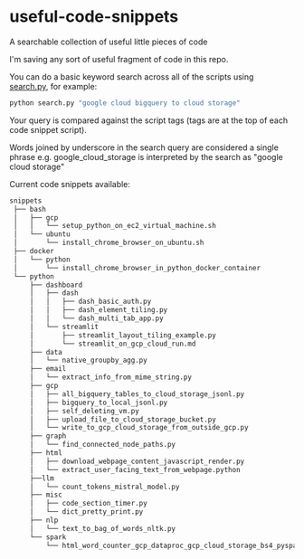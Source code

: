 # useful-code-snippets

A searchable collection of useful little pieces of code

I'm saving any sort of useful fragment of code in this repo.

You can do a basic keyword search across all of the scripts using [search.py](./search.py), for example:

```bash
python search.py "google cloud bigquery to cloud storage"
```

Your query is compared against the script tags (tags are at the top of each code snippet script).

Words joined by underscore in the search query are considered a single phrase e.g. google_cloud_storage is interpreted by the search as "google cloud storage"

Current code snippets available:

```bash
snippets
 ├── bash
 │   ├── gcp
 │   │   └── setup_python_on_ec2_virtual_machine.sh
 │   └── ubuntu
 │       └── install_chrome_browser_on_ubuntu.sh
 ├── docker
 │   └── python
 │       └── install_chrome_browser_in_python_docker_container
 └── python
     ├── dashboard
     │   ├── dash
     │   │   ├── dash_basic_auth.py
     │   │   ├── dash_element_tiling.py
     │   │   └── dash_multi_tab_app.py
     │   └── streamlit
     │       ├── streamlit_layout_tiling_example.py
     │       └── streamlit_on_gcp_cloud_run.md
     ├── data
     │   └── native_groupby_agg.py
     ├── email
     │   └── extract_info_from_mime_string.py
     ├── gcp
     │   ├── all_bigquery_tables_to_cloud_storage_jsonl.py
     │   ├── bigquery_to_local_jsonl.py
     │   ├── self_deleting_vm.py
     │   ├── upload_file_to_cloud_storage_bucket.py
     │   └── write_to_gcp_cloud_storage_from_outside_gcp.py
     ├── graph
     │   └── find_connected_node_paths.py
     ├── html
     │   ├── download_webpage_content_javascript_render.py
     │   └── extract_user_facing_text_from_webpage.python
     ├──llm
     │   └── count_tokens_mistral_model.py
     ├── misc
     │   ├── code_section_timer.py
     │   └── dict_pretty_print.py
     ├── nlp
     │   └── text_to_bag_of_words_nltk.py
     └── spark
         └── html_word_counter_gcp_dataproc_gcp_cloud_storage_bs4_pyspark.md
```
